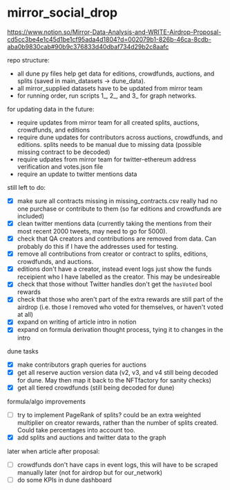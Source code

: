 # mirror_social_drop
 
https://www.notion.so/Mirror-Data-Analysis-and-WRITE-Airdrop-Proposal-cd5cc3be4e1c45d1be1cf95ada4d1804?d=002079b1-826b-46ca-8cdb-aba0b9830cab#90b9c376833d40dbaf734d29b2c8aafc

repo structure:

- all dune py files help get data for editions, crowdfunds, auctions, and splits (saved in main_datasets -> dune_data).
- all mirror_supplied datasets have to be updated from mirror team
- for running order, run scripts 1_, 2_, and 3_ for graph networks. 

for updating data in the future:

- require updates from mirror team for all created splits, auctions, crowdfunds, and editions
- require dune updates for contributors across auctions, crowdfunds, and editions. splits needs to be manual due to missing data (possible missing contract to be decoded)
- require udpates from mirror team for twitter-ethereum address verification and votes.json file
- require an update to twitter mentions data

still left to do:
- [x]  make sure all contracts missing in missing_contracts.csv really had no one purchase or contribute to them (so far editions and crowdfunds are included)
- [x]  clean twitter mentions data (currently taking the mentions from their most recent 2000 tweets, may need to go for 5000). 
- [x]  check that QA creators and contributions are removed from data. Can probably do this if I have the addresses used for testing.
- [x]  remove all contributions from creator or contract to splits, editions, crowdfunds, and auctions.
- [x]  editions don't have a creator, instead event logs just show the funds receipient who I have labelled as the creator. This may be undesireable 
- [x]  check that those without Twitter handles don't get the `hasVoted` bool rewards
- [x]  check that those who aren't part of the extra rewards are still part of the airdrop (i.e. those I removed who voted for themselves, or haven't voted at all)
- [x]  expand on writing of article intro in notion
- [x]  expand on formula derivation thought process, tying it to changes in the intro

dune tasks
- [x]  make contributors graph queries for auctions
- [x]  get all reserve auction version data (v2, v3, and v4 still being decoded for dune. May then map it back to the NFTfactory for sanity checks)
- [x]  get all tiered crowdfunds (still being decoded for dune)

formula/algo improvements
- [ ]  try to implement PageRank of splits? could be an extra weighted multiplier on creator rewards, rather than the number of splits created. Could take percentages into account too.
- [x]  add splits and auctions and twitter data to the graph

later when article after proposal: 
- [ ]  crowdfunds don't have caps in event logs, this will have to be scraped manually later (not for airdrop but for our_network)
- [ ]  do some KPIs in dune dashboard